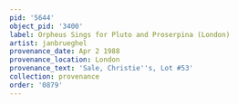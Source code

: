 ```yaml
---
pid: '5644'
object_pid: '3400'
label: Orpheus Sings for Pluto and Proserpina (London)
artist: janbrueghel
provenance_date: Apr 2 1988
provenance_location: London
provenance_text: 'Sale, Christie''s, Lot #53'
collection: provenance
order: '0879'
---
```

